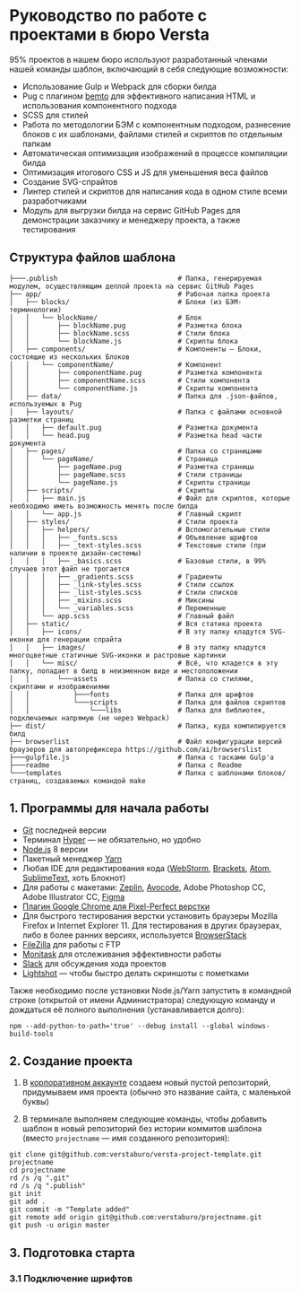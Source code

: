 # Руководство по работе с проектами в бюро Versta

95% проектов в нашем бюро используют разработанный членами нашей команды шаблон, включающий в себя следующие возможности:

- Использование Gulp и Webpack для сборки билда
- Pug с плагином [bemto](https://github.com/kizu/bemto) для эффективного написания HTML и использования компонентного подхода
- SCSS для стилей
- Работа по методологии БЭМ с компонентным подходом, разнесение блоков с их шаблонами, файлами стилей и скриптов по отдельным папкам
- Автоматическая оптимизация изображений в процессе компиляции билда
- Оптимизация итогового CSS и JS для уменьшения веса файлов
- Создание SVG-спрайтов
- Линтер стилей и скриптов для написания кода в одном стиле всеми разработчиками
- Модуль для выгрузки билда на сервис GitHub Pages для демонстрации заказчику и менеджеру проекта, а также тестирования

## Структура файлов шаблона

```node
├───.publish                              # Папка, генерируемая модулем, осуществляющим деплой проекта на сервис GitHub Pages
├── app/                                  # Рабочая папка проекта
│   ├── blocks/                           # Блоки (из БЭМ-терминологии)
│   │   └── blockName/                    # Блок
│   │       ├── blockName.pug             # Разметка блока
│   │       ├── blockName.scss            # Стили блока
│   │       └── blockName.js              # Скрипты блока
│   ├── components/                       # Компоненты — Блоки, состоящие из нескольких Блоков
│   │   └── componentName/                # Компонент
│   │       ├── componentName.pug         # Разметка компонента
│   │       ├── componentName.scss        # Стили компонента
│   │       └── componentName.js          # Скрипты компонента
│   ├── data/                             # Папка для .json-файлов, используемых в Pug
│   ├── layouts/                          # Папка с файлами основной разметки страниц
│   │   ├── default.pug                   # Разметка документа
│   │   └── head.pug                      # Разметка head части документа
│   ├── pages/                            # Папка со страницами
│   │   └── pageName/                     # Страница
│   │       ├── pageName.pug              # Разметка страницы
│   │       ├── pageName.scss             # Стили страницы
│   │       └── pageName.js               # Скрипты страницы
│   ├── scripts/                          # Скрипты
│   │   ├── main.js                       # Файл для скриптов, которые необходимо иметь возможность менять после билда
│   │   └── app.js                        # Главный скрипт
│   ├── styles/                           # Стили проекта
│   │   ├── helpers/                      # Вспомогательные стили
│   │   │   ├── _fonts.scss               # Объявление шрифтов
│   │   │   ├── _text-styles.scss         # Текстовые стили (при наличии в проекте дизайн-системы)
│   │   │   ├── _basics.scss              # Базовые стили, в 99% случаев этот файл не трогается
│   │   │   ├── _gradients.scss           # Градиенты
│   │   │   ├── _link-styles.scss         # Стили ссылок
│   │   │   ├── _list-styles.scss         # Стили списков
│   │   │   ├── _mixins.scss              # Миксины
│   │   │   └── _variables.scss           # Переменные
│   │   └── app.scss                      # Главный файл
│   ├── static/                           # Вся статика проекта
│   │   ├── icons/                        # В эту папку кладутся SVG-иконки для генерации спрайта
│   │   ├── images/                       # В эту папку кладутся многоцветные статичные SVG-иконки и растровые картинки
│   │   └── misc/                         # Всё, что кладется в эту папку, попадает в билд в неизменном виде и местоположении
│   │       └───assets                    # Папка со стилями, скриптами и изображениями
│   │           ├───fonts                 # Папка для шрифтов
│   │           └───scripts               # Папка для файлов скриптов
│   │               └───libs              # Папка для библиотек, подключаемых напрямую (не через Webpack)
├── dist/                                 # Папка, куда компилируется билд
├── browserlist                           # Файл конфигурации версий браузеров для автопрефиксера https://github.com/ai/browserslist
├───gulpfile.js                           # Папка с тасками Gulp'а
├───readme                                # Папка с Readme
└───templates                             # Папка с шаблонами блоков/страниц, создаваемых командой make
```

## 1. Программы для начала работы

- [Git](https://git-scm.com/downloads) последней версии
- Терминал [Hyper](https://hyper.is/) — не обязательно, но удобно
- [Node.js](https://nodejs.org/en/) 8 версии
- Пакетный менеджер [Yarn](https://yarnpkg.com/lang/en/)
- Любая IDE для редактирования кода ([WebStorm](https://www.jetbrains.com/webstorm/), [Brackets](http://brackets.io/), [Atom](https://atom.io/), [SublimeText](https://www.sublimetext.com/3), хоть Блокнот)
- Для работы с макетами: [Zeplin](https://zeplin.io/), [Avocode](https://avocode.com/), Adobe Photoshop CC, Adobe Illustrator CC, [Figma](http://figma.com/)
- [Плагин Google Chrome для Pixel-Perfect верстки](https://chrome.google.com/webstore/detail/perfectpixel-by-welldonec/dkaagdgjmgdmbnecmcefdhjekcoceebi?hl=ru)
- Для быстрого тестирования верстки установить браузеры Mozilla Firefox и Internet Explorer 11. Для тестирования в других браузерах, либо в более ранних версиях, используется [BrowserStack](https://www.browserstack.com/)
- [FileZilla](https://filezilla-project.org/) для работы с FTP
- [Monitask](https://www.monitask.com/) для отслеживания эффективности работы
- [Slack](https://slack.com/) для обсуждения хода проектов
- [Lightshot](https://app.prntscr.com/ru/) — чтобы быстро делать скриншоты с пометками

Также необходимо после установки Node.js/Yarn запустить в командной строке (открытой от имени Администратора) следующую команду и дождаться её полного выполнения (устанавливается долго):
```
npm --add-python-to-path='true' --debug install --global windows-build-tools
```

## 2. Создание проекта

1. В [корпоративном аккаунте](https://github.com/verstaburo) создаем новый пустой репозиторий, придумываем имя проекта (обычно это название сайта, с маленькой буквы)

2. В терминале выполняем следующие команды, чтобы добавить шаблон в новый репозиторий без истории коммитов шаблона (вместо `projectname` — имя созданного репозитория):

```node
git clone git@github.com:verstaburo/versta-project-template.git projectname
cd projectname
rd /s /q ".git"
rd /s /q ".publish"
git init
git add .
git commit -m "Template added"
git remote add origin git@github.com:verstaburo/projectname.git
git push -u origin master
```

## 3. Подготовка старта

### 3.1 Подключение шрифтов

